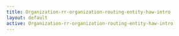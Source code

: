 ```yaml
---
title: Organization-rr-organization-routing-entity-haw-intro
layout: default
active: Organization-rr-organization-routing-entity-haw-intro
---
```


